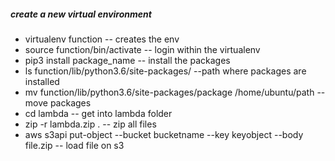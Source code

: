 ##### create a new virtual environment

* virtualenv function -- creates the env
* source function/bin/activate -- login within the virtualenv
* pip3 install package_name  -- install the packages
* ls function/lib/python3.6/site-packages/ --path where packages are installed
* mv function/lib/python3.6/site-packages/package /home/ubuntu/path --move packages
* cd lambda -- get into lambda folder
* zip -r lambda.zip . -- zip all files
* aws s3api put-object --bucket bucketname --key keyobject --body file.zip -- load file on s3


